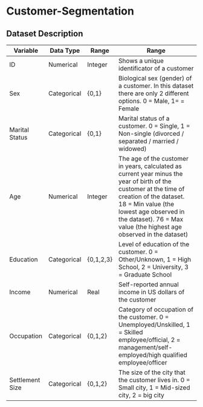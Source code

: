 # Customer-Segmentation
## Dataset Description
| Variable | Data Type | Range | Range |
|------|------|-----------|-----------|
| ID | Numerical   | Integer   | Shows a unique identificator of a customer |
| Sex | Categorical   | {0,1}   |Biological sex (gender) of a customer. In this dataset there are only 2 different options. 0 = Male, 1= = Female |
| Marital Status | Categorical   | {0,1}  | Marital status of a customer. 0 = Single, 1 = Non-single (divorced / separated / married / widowed) |
| Age | Numerical   | Integer  | The age of the customer in years, calculated as current year minus the year of birth of the customer at the time of creation of the dataset. 18 = Min value (the lowest age observed in the dataset). 76 = Max value (the highest age observed in the dataset) |
| Education | Categorical   | {0,1,2,3}  |Level of education of the customer. 0 = Other/Unknown, 1 = High School, 2 = University, 3 = Graduate School |
| Income | Numerical   | Real  | Self-reported annual income in US dollars of the customer |
| Occupation | Categorical   | {0,1,2}  | Category of occupation of the customer. 0 = Unemployed/Unskilled, 1 = Skilled employee/official, 2 = management/self-employed/high qualified employee/officer |
| Settlement Size | Categorical   | {0,1,2}  |The size of the city that the customer lives in. 0 = Small city, 1 = Mid-sized city, 2 = big city |
